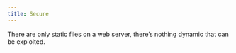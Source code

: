 ```yaml
---
title: Secure
---
```


There are only static files on a web server, there’s nothing dynamic that can be exploited.